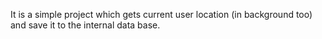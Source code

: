 It is a simple project which gets current user location (in background too) and save it to the internal data base.
